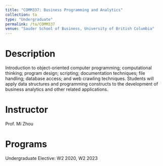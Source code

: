 ```yaml
---
title: "COMM337: Business Programming and Analytics"
collection: ta
type: "Undergraduate"
permalink: /ta/COMM337
venue: "Sauder School of Business, University of British Columbia"
---
```


Description
======
Introduction to object-oriented computer programming; computational thinking; program design; scripting; documentation techniques; file handling; database access; and web crawling techniques. Students will apply data structures and programming constructs to the development of business analytics and other related applications.

Instructor
======
Prof. Mi Zhou

Programs
======
Undergraduate Elective: W2 2020, W2 2023



